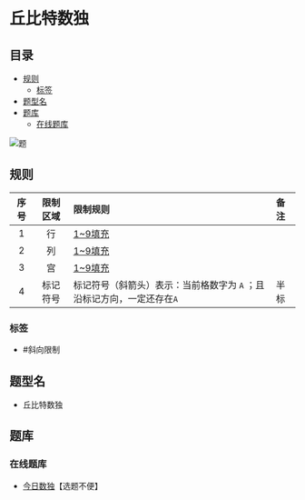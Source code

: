 # 丘比特数独
<!-- START doctoc generated TOC please keep comment here to allow auto update -->
<!-- DON'T EDIT THIS SECTION, INSTEAD RE-RUN doctoc TO UPDATE -->
## 目录

- [规则](#%E8%A7%84%E5%88%99)
  - [标签](#%E6%A0%87%E7%AD%BE)
- [题型名](#%E9%A2%98%E5%9E%8B%E5%90%8D)
- [题库](#%E9%A2%98%E5%BA%93)
  - [在线题库](#%E5%9C%A8%E7%BA%BF%E9%A2%98%E5%BA%93)

<!-- END doctoc generated TOC please keep comment here to allow auto update -->

![题](https://cn.sudoku.today/pic/04/cupid/69975_1611.png)

## 规则

| 序号  | 限制区域 | 限制规则                                    | 备注  |
|:---:|:----:|:----------------------------------------|:----|
|  1  |  行   | [1~9填充]                                 |     |
|  2  |  列   | [1~9填充]                                 |     |
|  3  |  宫   | [1~9填充]                                 |     |
|  4  | 标记符号 | 标记符号（斜箭头）表示：当前格数字为 `A` ；且沿标记方向，一定还存在`A` | 半标  |

### 标签

- #斜向限制

## 题型名

- 丘比特数独

## 题库

### 在线题库

- [今日数独]【选题不便】

[1~9填充]: ../../../../../rules/rules.md#1to9填充

[今日数独]: https://cn.sudoku.today/g-cupid-sudoku/
